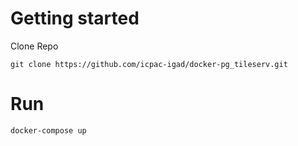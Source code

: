 # Getting started

Clone Repo

```
git clone https://github.com/icpac-igad/docker-pg_tileserv.git

```

# Run

```
docker-compose up
```